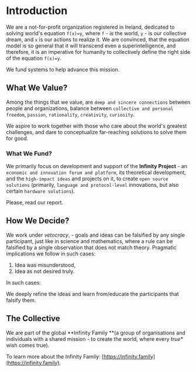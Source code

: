 # Introduction

We are a not-for-profit organization registered in Ireland, dedicated to solving world's equation `f(x)=y`, where `f` - is the world, `y` - is our collective dream, and `x` is our actions to realize it. We are convinced, that the equation model is so general that it will transcend even a superintelligence, and therefore, it is an imperative for humanity to collectively define the right side of the equation `f(x)=y`.

We fund systems to help advance this mission.

## What We Value?

Among the things that we value, are `deep and sincere connections` between people and organizations, balance between `collective and personal freedom`, `passion`, `rationality`, `creativity`, `curiosity`.

We aspire to work together with those who care about the world's greatest challenges, and dare to conceptualize far-reaching solutions to solve them for good.

### What We Fund?

We primarily focus on development and support of the **Infinity Project** - an `economic and innovation forum and platform`, its theoretical development, and the `high-impact ideas` and projects on it, to create `open source solutions` \(primarily, `language and protocol-level` innovations, but also certain `hardware solutions`\).

Please, read our report.

## How We Decide?

We work under _vetocracy_, - goals and ideas can be falsified by any single participant, just like in science and mathematics, where a rule can be falsified by a single observation that does not match theory. Pragmatic implications we follow in such cases:

1. Idea was misunderstood,
2. Idea as not desired truly.

In such cases:

We deeply refine the ideas and learn from/educate the participants that falsify them.

## The Collective

We are part of the global **Infinity Family **\(a group of organisations and individuals with a shared mission - to create the world, where every _true\*_ wish comes true\).

To learn more about the Infinity Family: [https://infinity.family](https://infinity.family).

